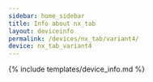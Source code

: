 ```yaml
---
sidebar: home_sidebar
title: Info about nx_tab
layout: deviceinfo
permalink: /devices/nx_tab/variant4/
device: nx_tab_variant4
---
```

{% include templates/device_info.md %}
